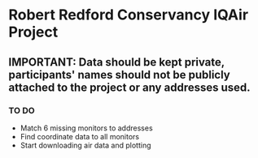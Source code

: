 # Robert Redford Conservancy IQAir Project

## IMPORTANT: Data should be kept private, participants' names should not be publicly attached to the project or any addresses used.

### TO DO

 * Match 6 missing monitors to addresses
 * Find coordinate data to all monitors
 * Start downloading air data and plotting